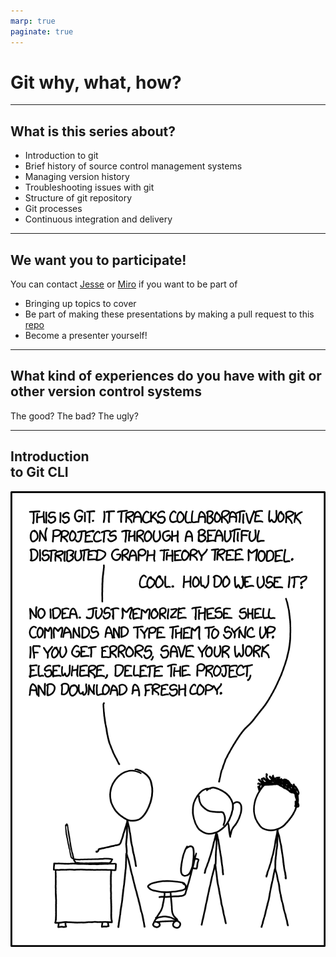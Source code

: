 ```yaml
---
marp: true
paginate: true
---
```


# Git why, what, how?

---

## What is this series about?
- Introduction to git 
- Brief history of source control management systems
- Managing version history 
- Troubleshooting issues with git
- Structure of git repository
- Git processes
- Continuous integration and delivery

---
## We want you to participate!
You can contact [Jesse](mailto:jesse.taina@hiq.fi) or [Miro](mailto:miro.lehteva@hiq.fi) if you want to be part of
- Bringing up topics to cover
- Be part of making these presentations by making a pull request to this [repo](https://github.com/hiq-finland/git-scm)
- Become a presenter yourself!
---
## What kind of experiences do you have with git or other version control systems

The good?
The bad?
The ugly?

---
## Introduction <br>to Git CLI

![bg contain](./xkcd_1597_git.png)
